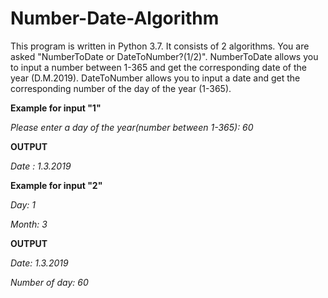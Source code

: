 # Number-Date-Algorithm

This program is written in Python 3.7. It consists of 2 algorithms. You are asked "NumberToDate or DateToNumber?(1/2)".
NumberToDate allows you to input a number between 1-365 and get the corresponding date of the year (D.M.2019). 
DateToNumber allows you to input a date and get the corresponding number of the day of the year (1-365).




<b>Example for input "1"</b>

<em>Please enter a day of the year(number between 1-365): 60 </em>

<b>OUTPUT</b>

<em>Date : 1.3.2019 </em>







<b>Example for input "2"</b>

<em> Day: 1 </em>

<em> Month: 3 </em>

<b>OUTPUT</b>

<em> Date: 1.3.2019 </em>

<em> Number of day: 60 </em>
